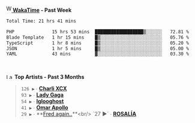 <img src="https://github.com/dxnter/dxnter/assets/17434202/67b21fa4-d36d-46f9-9dec-f23d976b00ef" alt="WakaTime Logo" width="14" height="18"/><a href="https://wakatime.com/@dxnter" target="_blank"><strong> WakaTime</strong></a><strong> - Past Week</strong>

<!--START_SECTION:waka-->

```txt
Total Time: 21 hrs 41 mins

PHP              15 hrs 53 mins  ██████████████████▒░░░░░░   72.81 %
Blade Template   1 hr 15 mins    █▒░░░░░░░░░░░░░░░░░░░░░░░   05.76 %
TypeScript       1 hr 8 mins     █▒░░░░░░░░░░░░░░░░░░░░░░░   05.20 %
JSON             1 hr 5 mins     █▒░░░░░░░░░░░░░░░░░░░░░░░   05.00 %
YAML             43 mins         ▓░░░░░░░░░░░░░░░░░░░░░░░░   03.30 %
```

<!--END_SECTION:waka-->

<br/>

<!--START_LASTFM_ARTISTS:{"period": "3month", "rows": 6}-->
<a href="https://last.fm" target="_blank"><img src="https://user-images.githubusercontent.com/17434202/215290617-e793598d-d7c9-428f-9975-156db1ba89cc.svg" alt="Last.fm Logo" width="18" height="13"/></a> **Top Artists - Past 3 Months**

> `126 ▶️` ∙ **[Charli XCX](https://www.last.fm/music/Charli+XCX)**<br/>
> `93 ▶️` ∙ **[Lady Gaga](https://www.last.fm/music/Lady+Gaga)**<br/>
> `54 ▶️` ∙ **[Iglooghost](https://www.last.fm/music/Iglooghost)**<br/>
> `41 ▶️` ∙ **[Omar Apollo](https://www.last.fm/music/Omar+Apollo)**<br/>
> `29 ▶️` ∙ **[Fred again..](https://www.last.fm/music/Fred+again..)**<br/>
> `27 ▶️` ∙ **[ROSALÍA](https://www.last.fm/music/ROSAL%C3%8DA)**<br/>
<!--END_LASTFM_ARTISTS-->
